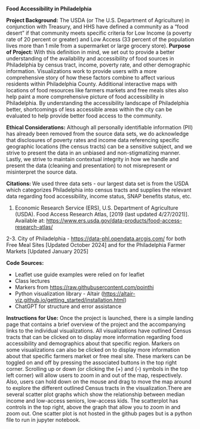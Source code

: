 <b> Food Accessibility in Philadelphia </b>

<b> Project Background:</b> The USDA (or The U.S. Department of Agriculture) in conjunction with Treasury, and HHS have defined a community as a “food desert” if that community meets specific criteria for Low Income (a poverty rate of 20 percent or greater) and Low Access (33 percent of the population lives more than 1 mile from a supermarket or large grocery store).
<b>Purpose of Project: </b>With this definition in mind, we set out to provide a better understanding of the availability and accessibility of food sources in Philadelphia by census tract, income, poverty rate, and other demographic information. Visualizations work to provide users with a more comprehensive story of how these factors combine to affect various residents within Philadelphia County. Additional interactive maps with locations of food resources like farmers markets and free meals sites also help paint a more comprehensive picture of food accessibility in Philadelphia. By understanding the accessibility landscape of Philadelphia better, shortcomings of less accessible areas within the city can be evaluated to help provide better food access to the community.

<b>Ethical Considerations:</b> Although all personally identifiable information (PII) has already been removed from the source data sets, we do acknowledge that disclosures of poverty rates and income data referencing specific geographic locations (the census tracts) can be a sensitive subject, and we strive to present the data in an unbiased and non-stigmatizing manner. Lastly, we strive to maintain contextual integrity in how we handle and present the data (cleaning and presentation) to not misrepresent or misinterpret the source data.

<b>Citations: </b>
We used three data sets - our largest data set is from the USDA which categorizes Philadelphia into census tracts and supplies the relevant data regarding food accessibility, income status, SNAP benefits status, etc.

1. Economic Research Service (ERS), U.S. Department of Agriculture (USDA). Food Access Research Atlas,  [2019 (last updated 4/27/2021)]. Available at: https://www.ers.usda.gov/data-products/food-access-research-atlas/

2-3. City of Philadelphia - https://data-phl.opendata.arcgis.com/ for both Free Meal Sites [Updated October 2024] and for the Philadelphia Farmer Markets [Updated January 2025]

<b>Code Sources:</b>
- Leaflet use guide examples were relied on for leaflet
- Class lectures 
- Markers from https://raw.githubusercontent.com/pointhi
- Python visualization library - Altair (https://altair-viz.github.io/getting_started/installation.html)
- ChatGPT for structure and error assistance 

<b>Instructions for Use:</b> Once the project is launched, there is a simple landing page that contains a brief overview of the project and the accompanying links to the individual visualizations. All visualizations have outlined Census tracts that can be clicked on to display more information regarding food accessibility and demographics about that specific region. Markers on some visualizations can also be clicked on to display more information about that specific farmers market or free meal site. These markers can be toggled on and off by pressing the associated buttons in the top right corner. Scrolling up or down (or clicking the (+) and (-) symbols in the top left corner) will allow users to zoom in and out of the map, respectively. Also, users can hold down on the mouse and drag to move the map around to explore the different outlined Census tracts in the visualization.There are several scatter plot graphs which show the relationship between median income and low-access seniors, low-access kids. The scatterplot has controls in the top right, above the graph that allow you to zoom in and zoom out. One scatter plot is not hosted in the github pages but is a python file to run in jupyter notebook. 
